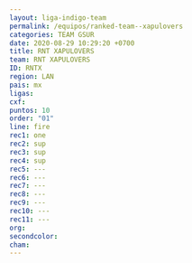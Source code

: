 ```yaml
---
layout: liga-indigo-team
permalink: /equipos/ranked-team--xapulovers
categories: TEAM GSUR
date: 2020-08-29 10:29:20 +0700
title: RNT XAPULOVERS
team: RNT XAPULOVERS
ID: RNTX
region: LAN
pais: mx
ligas: 
cxf: 
puntos: 10
order: "01"
line: fire
rec1: one
rec2: sup
rec3: sup
rec4: sup
rec5: ---
rec6: ---
rec7: ---
rec8: ---
rec9: ---
rec10: ---
rec11: ---
org: 
secondcolor: 
cham:
---
```

